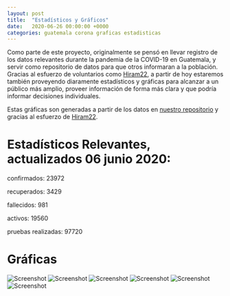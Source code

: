 ```yaml
---
layout: post
title:  "Estadísticos y Gráficos"
date:   2020-06-26 00:00:00 +0000
categories: guatemala corona graficas estadisticas 
---
```



Como parte de este proyecto, originalmente se pensó en llevar registro de los datos relevantes durante la pandemia de la COVID-19 en Guatemala, y servir como repositorio de datos para que otros informaran a la población. Gracias al esfuerzo de voluntarios como [Hiram22](https://github.com/hiram22), a partir de hoy estaremos también proveyendo diaramente estadísticos y gráficas para alcanzar a un público más amplio, proveer información de forma más clara y que podría informar decisiones individuales.

Estas gráficas son generadas a partir de los datos en [nuestro repositorio](https://github.com/ncovgt2020/ncovgt2020) y gracias al esfuerzo de [Hiram22](https://github.com/hiram22).

# Estadísticos Relevantes, actualizados 06 junio 2020:

confirmados:  23972

recuperados:  3429

fallecidos:  981

activos:  19560

pruebas realizadas:  97720

# Gráficas

![Screenshot]({{site.url}}/resources/Casos_Acumulados.png)
![Screenshot]({{site.url}}/resources/Casos_Diarios.png)
![Screenshot]({{site.url}}/resources/Razon_confirmados_pruebas_diario.png)
![Screenshot]({{site.url}}/resources/Razon_negativos_pruebas_diario.png)
![Screenshot]({{site.url}}/resources/Resumen_Pruebas_semilogy.png)
![Screenshot]({{site.url}}/resources/Evolucion_Porcentaje_Casos.png)